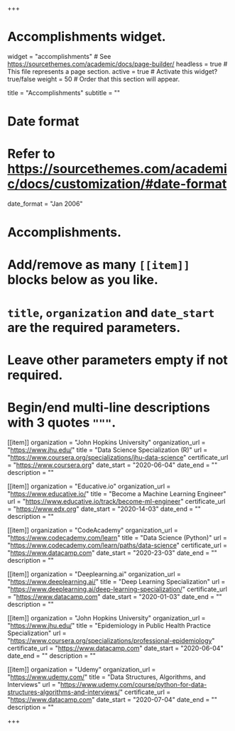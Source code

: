 +++
# Accomplishments widget.
widget = "accomplishments"  # See https://sourcethemes.com/academic/docs/page-builder/
headless = true  # This file represents a page section.
active = true  # Activate this widget? true/false
weight = 50  # Order that this section will appear.

title = "Accomplish&shy;ments"
subtitle = ""

# Date format
#   Refer to https://sourcethemes.com/academic/docs/customization/#date-format
date_format = "Jan 2006"

# Accomplishments.
#   Add/remove as many `[[item]]` blocks below as you like.
#   `title`, `organization` and `date_start` are the required parameters.
#   Leave other parameters empty if not required.
#   Begin/end multi-line descriptions with 3 quotes `"""`.

[[item]]
  organization = "John Hopkins University"
  organization_url = "https://www.jhu.edu/"
  title = "Data Science Specialization (R)"
  url = "https://www.coursera.org/specializations/jhu-data-science"
  certificate_url = "https://www.coursera.org"
  date_start = "2020-06-04"
  date_end = ""
  description = ""

[[item]]
  organization = "Educative.io"
  organization_url = "https://www.educative.io/"
  title = "Become a Machine Learning Engineer"
  url = "https://www.educative.io/track/become-ml-engineer"
  certificate_url = "https://www.edx.org"
  date_start = "2020-14-03"
  date_end = ""
  description = ""
  
[[item]]
  organization = "CodeAcademy"
  organization_url = "https://www.codecademy.com/learn"
  title = "Data Science (Python)"
  url = "https://www.codecademy.com/learn/paths/data-science"
  certificate_url = "https://www.datacamp.com"
  date_start = "2020-23-03"
  date_end = ""
  description = ""

[[item]]
  organization = "Deeplearning.ai"
  organization_url = "https://www.deeplearning.ai/"
  title = "Deep Learning Specialization"
  url = "https://www.deeplearning.ai/deep-learning-specialization/"
  certificate_url = "https://www.datacamp.com"
  date_start = "2020-01-03"
  date_end = ""
  description = ""
  
 [[item]]
  organization = "John Hopkins University"
  organization_url = "https://www.jhu.edu/"
  title = "Epidemiology in Public Health Practice Specialization"
  url = "https://www.coursera.org/specializations/professional-epidemiology"
  certificate_url = "https://www.datacamp.com"
  date_start = "2020-06-04"
  date_end = ""
  description = ""
  
  [[item]]
  organization = "Udemy"
  organization_url = "https://www.udemy.com/"
  title = "Data Structures, Algorithms, and Interviews"
  url = "https://www.udemy.com/course/python-for-data-structures-algorithms-and-interviews/"
  certificate_url = "https://www.datacamp.com"
  date_start = "2020-07-04"
  date_end = ""
  description = ""
 
  
+++
